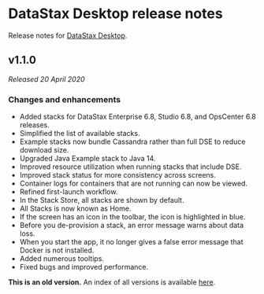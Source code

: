 # DataStax Desktop release notes
Release notes for [DataStax Desktop](https://downloads.datastax.com/#desktop).

## v1.1.0
*Released 20 April 2020*

### Changes and enhancements

* Added stacks for DataStax Enterprise 6.8, Studio 6.8, and OpsCenter 6.8 releases.
* Simplified the list of available stacks.
* Example stacks now bundle Cassandra rather than full DSE to reduce download size.
* Upgraded Java Example stack to Java 14.
* Improved resource utilization when running stacks that include DSE.
* Improved stack status for more consistency across screens.
* Container logs for containers that are not running can now be viewed.
* Refined first-launch workflow.
* In the Stack Store, all stacks are shown by default.
* All Stacks is now known as Home.
* If the screen has an icon in the toolbar, the icon is highlighted in blue.
* Before you de-provision a stack, an error message warns about data loss.
* When you start the app, it no longer gives a false error message that Docker is not installed.
* Added numerous tooltips.
* Fixed bugs and improved performance.

**This is an old version.** An index of all versions is available [here](https://github.com/datastax/release-notes/blob/master/DataStax_Desktop/DataStax_Desktop.md).
